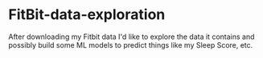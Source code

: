 # FitBit-data-exploration
After downloading my Fitbit data I'd like to explore the data it contains and possibly build some ML models to predict things like my Sleep Score, etc.
